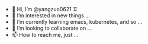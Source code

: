 - 👋 Hi, I’m @yangzuo0621 :gemini:
- 👀 I’m interested in new things ...
- 🌱 I’m currently learning emacs, kubernetes, and so ...
- 💞️ I’m looking to collaborate on ...
- 📫 How to reach me, just ...
<!---
yangzuo0621/yangzuo0621 is a ✨ special ✨ repository because its `README.md` (this file) appears on your GitHub profile.
You can click the Preview link to take a look at your changes.
--->
